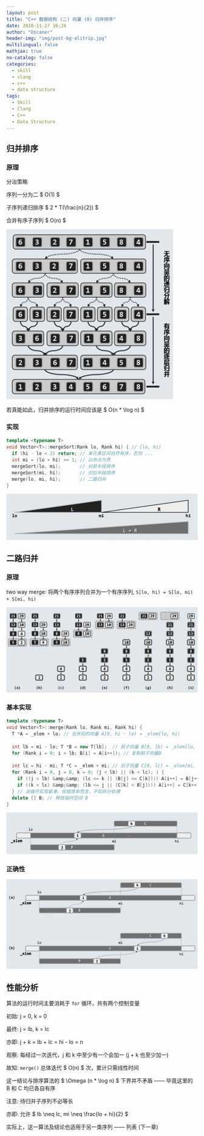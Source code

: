 ```yaml
---
layout: post
title: "C++ 数据结构 (二) 向量 (8) 归并排序"
date: 2018-11-27 16:24
author: "Oscaner"
header-img: "img/post-bg-alitrip.jpg"
multilingual: false
mathjax: true
no-catalog: false
categories:
  - skill
  - clang
  - c++
  - data structure
tags:
  - Skill
  - Clang
  - C++
  - Data Structure
---
```


## 归并排序

### 原理

分治策略

序列一分为二 $ O(1) $

子序列递归排序 $ 2 * T(\frac{n}{2}) $

合并有序子序列 $ O(n) $

![1.png](/img/in-post/skill/data-structure/post-vector-merge-sort/1.png)

若真能如此，归并排序的运行时间应该是 $ O(n * \log n) $

### 实现

```cpp
template <typename T>
void Vector<T>::mergeSort(Rank lo, Rank hi) { // [lo, hi)
  if (hi - lo < 2) return; // 单元素区间自然有序，否则 ...
  int mi = (lo + hi) >> 1; // 以中点为界
  mergeSort(lo, mi);       // 对前半段排序
  mergeSort(mi, hi);       // 对后半段排序
  merge(lo, mi, hi);       // 二路归并
}
```

![2.png](/img/in-post/skill/data-structure/post-vector-merge-sort/2.png)

## 二路归并

### 原理

two way merge: 将两个有序序列合并为一个有序序列, `S[lo, hi) = S[lo, mi) + S[mi, hi)`

![3.png](/img/in-post/skill/data-structure/post-vector-merge-sort/3.png)

### 基本实现

```cpp
template <typename T>
void Vector<T>::merge(Rank lo, Rank mi, Rank hi) {
  T *A = _elem + lo; // 合并后的向量 A[0, hi - lo) = _elem[lo, hi)

  int lb = mi - lo; T *B = new T[lb];  // 前子向量 B[0, lb) = _elem[lo, mi)
  for (Rank i = 0; i < lb; B[i] = A[i++]); // 复制前子向量B

  int lc = hi - mi; T *C = _elem + mi; // 后子向量 C[0, lc) = _elem[mi, hi)
  for (Rank i = 0, j = 0, k = 0; (j < lb) || (k < lc); ) {
    if ((j < lb) &amp;&amp; (lc <= k || (B[j] <= C[k]))) A[i++] = B[j++]; // C[k]已无或不小
    if ((k < lc) &amp;&amp; (lb <= j || (C[k] < B[j]))) A[i++] = C[k++]; // B[j]已无或更大
  } // 该循环实现紧凑，但就效率而言，不如拆分处理
  delete [] B; // 释放临时空间 B
}
```

![4.png](/img/in-post/skill/data-structure/post-vector-merge-sort/4.png)

### 正确性

![5.png](/img/in-post/skill/data-structure/post-vector-merge-sort/5.png)

## 性能分析

算法的运行时间主要消耗于 `for` 循环，共有两个控制变量

初始: j = 0, k = 0

最终: j = lb, k = lc

亦即: j + k = lb + lc = hi - lo = n

观察: 每经过一次迭代，j 和 k 中至少有一个会加一 (j + k 也至少加一)

故知: `merge()` 总体迭代 $ O(n) $ 次，累计只需线性时间

这一结论与排序算法的 $ \Omega (n * \log n) $ 下界并不矛盾 —— 毕竟这里的 B 和 C 均已各自有序

注意: 待归并子序列不必等长

亦即: 允许 $ lb \neq lc, mi \neq \frac{lo + hi}{2} $

实际上，这一算法及结论也适用于另一类序列 —— 列表 (下一章)

